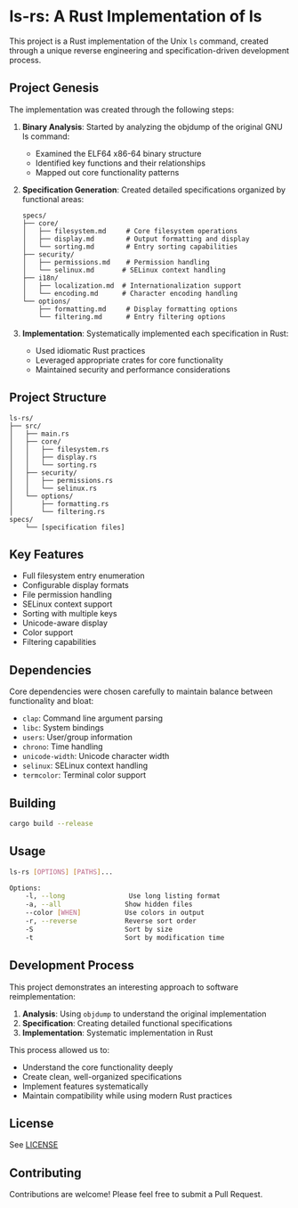 # ls-rs: A Rust Implementation of ls

This project is a Rust implementation of the Unix `ls` command, created through a unique reverse engineering and specification-driven development process.

## Project Genesis

The implementation was created through the following steps:

1. **Binary Analysis**: Started by analyzing the objdump of the original GNU ls command:
   - Examined the ELF64 x86-64 binary structure
   - Identified key functions and their relationships
   - Mapped out core functionality patterns

2. **Specification Generation**: Created detailed specifications organized by functional areas:

   ```
   specs/
   ├── core/
   │   ├── filesystem.md     # Core filesystem operations
   │   ├── display.md        # Output formatting and display
   │   └── sorting.md        # Entry sorting capabilities
   ├── security/
   │   ├── permissions.md    # Permission handling
   │   └── selinux.md       # SELinux context handling
   ├── i18n/
   │   ├── localization.md  # Internationalization support
   │   └── encoding.md      # Character encoding handling
   └── options/
       ├── formatting.md     # Display formatting options
       └── filtering.md      # Entry filtering options
   ```

3. **Implementation**: Systematically implemented each specification in Rust:
   - Used idiomatic Rust practices
   - Leveraged appropriate crates for core functionality
   - Maintained security and performance considerations

## Project Structure

```
ls-rs/
├── src/
│   ├── main.rs
│   ├── core/
│   │   ├── filesystem.rs
│   │   ├── display.rs
│   │   └── sorting.rs
│   ├── security/
│   │   ├── permissions.rs
│   │   └── selinux.rs
│   └── options/
│       ├── formatting.rs
│       └── filtering.rs
specs/
    └── [specification files]
```

## Key Features

- Full filesystem entry enumeration
- Configurable display formats
- File permission handling
- SELinux context support
- Sorting with multiple keys
- Unicode-aware display
- Color support
- Filtering capabilities

## Dependencies

Core dependencies were chosen carefully to maintain balance between functionality and bloat:

- `clap`: Command line argument parsing
- `libc`: System bindings
- `users`: User/group information
- `chrono`: Time handling
- `unicode-width`: Unicode character width
- `selinux`: SELinux context handling
- `termcolor`: Terminal color support

## Building

```bash
cargo build --release
```

## Usage

```bash
ls-rs [OPTIONS] [PATHS]...

Options:
    -l, --long                Use long listing format
    -a, --all                Show hidden files
    --color [WHEN]           Use colors in output
    -r, --reverse            Reverse sort order
    -S                       Sort by size
    -t                       Sort by modification time
```

## Development Process

This project demonstrates an interesting approach to software reimplementation:

1. **Analysis**: Using `objdump` to understand the original implementation
2. **Specification**: Creating detailed functional specifications
3. **Implementation**: Systematic implementation in Rust

This process allowed us to:

- Understand the core functionality deeply
- Create clean, well-organized specifications
- Implement features systematically
- Maintain compatibility while using modern Rust practices

## License

See [LICENSE](ls-rs/LICENSE)

## Contributing

Contributions are welcome! Please feel free to submit a Pull Request.
